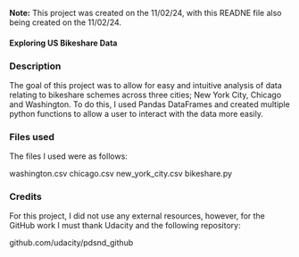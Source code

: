 
**Note:** This project was created on the 11/02/24, with this READNE file also being created on the 11/02/24.

#### Exploring US Bikeshare Data

### Description
The goal of this project was to allow for easy and intuitive analysis of data relating to bikeshare schemes across three cities; New York City, Chicago and Washington. To do this, I used Pandas DataFrames and created multiple python functions to allow a user to interact with the data more easily.

### Files used
The files I used were as follows:

washington.csv
chicago.csv
new_york_city.csv
bikeshare.py

### Credits
For this project, I did not use any external resources, however, for the GitHub work I must thank Udacity and the following repository:

github.com/udacity/pdsnd_github


